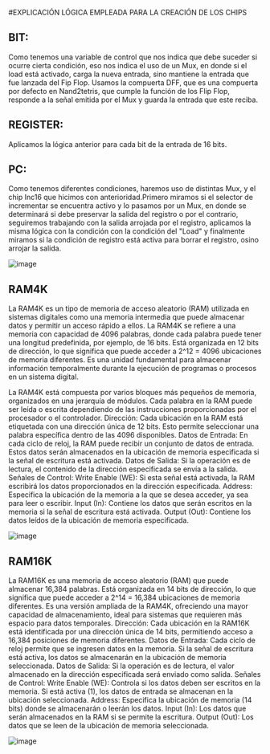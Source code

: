 #EXPLICACIÓN LÓGICA EMPLEADA PARA LA CREACIÓN DE LOS CHIPS

## BIT:
Como tenemos una variable de control que nos indica que debe suceder si ocurre cierta condición, eso nos indica el uso de un Mux, en donde si el load está activado, carga la nueva entrada, sino mantiene la entrada que fue lanzada del Fip Flop. Usamos la compuerta DFF, que es una compuerta por defecto en Nand2tetris, que cumple la función de los Flip Flop, responde a la señal emitida por el Mux y guarda la entrada que este reciba.
## REGISTER:
Aplicamos la lógica anterior para cada bit de la entrada de 16 bits.
## PC:
Como tenemos diferentes condiciones, haremos uso de distintas Mux, y el chip Inc16 que hicimos con anterioridad.Primero miramos si el selector de incrementar se encuentra activo y lo pasamos por un Mux, en donde se determinará si debe preservar la salida del registro o por el contrario, seguiremos trabajando con la salida arrojada por el registro, aplicamos la misma lógica con la condición con la condición del "Load" y finalmente miramos si la condición de registro está activa para borrar el registro, osino arrojar la salida.  

![image](https://github.com/user-attachments/assets/cae81131-9023-4c5d-b7f5-1fe7b0880666)


## RAM4K
La RAM4K es un tipo de memoria de acceso aleatorio (RAM) utilizada en sistemas digitales como una memoria intermedia que puede almacenar datos y permitir un acceso rápido a ellos. La RAM4K se refiere a una memoria con capacidad de 4096 palabras, donde cada palabra puede tener una longitud predefinida, por ejemplo, de 16 bits. Está organizada en 12 bits de dirección, lo que significa que puede acceder a 2^12 = 4096 ubicaciones de memoria diferentes. Es una unidad fundamental para almacenar información temporalmente durante la ejecución de programas o procesos en un sistema digital.

La RAM4K está compuesta por varios bloques más pequeños de memoria, organizados en una jerarquía de módulos. Cada palabra en la RAM puede ser leída o escrita dependiendo de las instrucciones proporcionadas por el procesador o el controlador. Dirección: Cada ubicación en la RAM está etiquetada con una dirección única de 12 bits. Esto permite seleccionar una palabra específica dentro de las 4096 disponibles. Datos de Entrada: En cada ciclo de reloj, la RAM puede recibir un conjunto de datos de entrada. Estos datos serán almacenados en la ubicación de memoria especificada si la señal de escritura está activada. Datos de Salida: Si la operación es de lectura, el contenido de la dirección especificada se envía a la salida. Señales de Control: Write Enable (WE): Si esta señal está activada, la RAM escribirá los datos proporcionados en la dirección especificada.
Address: Especifica la ubicación de la memoria a la que se desea acceder, ya sea para leer o escribir.
Input (In): Contiene los datos que serán escritos en la memoria si la señal de escritura está activada.
Output (Out): Contiene los datos leídos de la ubicación de memoria especificada.

![image](https://github.com/user-attachments/assets/fc816f28-9d25-488d-80fd-adfd74219b12)

## RAM16K
La RAM16K es una memoria de acceso aleatorio (RAM) que puede almacenar 16,384 palabras. Está organizada en 14 bits de dirección, lo que significa que puede acceder a 2^14 = 16,384 ubicaciones de memoria diferentes. Es una versión ampliada de la RAM4K, ofreciendo una mayor capacidad de almacenamiento, ideal para sistemas que requieren más espacio para datos temporales. Dirección: Cada ubicación en la RAM16K está identificada por una dirección única de 14 bits, permitiendo acceso a 16,384 posiciones de memoria diferentes. Datos de Entrada: Cada ciclo de reloj permite que se ingresen datos en la memoria. Si la señal de escritura está activa, los datos se almacenarán en la ubicación de memoria seleccionada. Datos de Salida: Si la operación es de lectura, el valor almacenado en la dirección especificada será enviado como salida. Señales de Control: Write Enable (WE): Controla si los datos deben ser escritos en la memoria. Si está activa (1), los datos de entrada se almacenan en la ubicación seleccionada. Address: Especifica la ubicación de memoria (14 bits) donde se almacenarán o leerán los datos. Input (In): Los datos que serán almacenados en la RAM si se permite la escritura. Output (Out): Los datos que se leen de la ubicación de memoria seleccionada.

![image](https://github.com/user-attachments/assets/20b965e6-f150-49ea-89ca-0b78dc802480)



